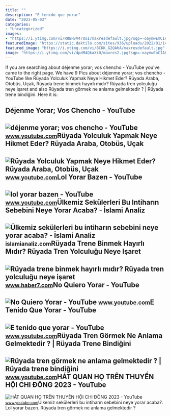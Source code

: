 ```yaml
---
title: ""
description: "E tenido que yorar"
date: "2023-05-03"
categories:
- "Uncategorized"
images:
- "https://i.ytimg.com/vi/R8BHvV47UoI/maxresdefault.jpg?sqp=-oaymwEmCIAKENAF8quKqQMa8AEB-AGUA4AC0AWKAgwIABABGGYgZihmMA8=&amp;rs=AOn4CLC8bv8g3HDfJeI3XupzbB6137YFYA"
featuredImage: "https://static.daktilo.com/sites/936/uploads/2022/01/14/sedefnur-caglar.jpg"
featured_image: "https://i.ytimg.com/vi/8CKK_G2QAhA/maxresdefault.jpg"
image: "https://i.ytimg.com/vi/4pdM4QkaXi0/maxres2.jpg?sqp=-oaymwEoCIAKENAF8quKqQMcGADwAQH4AYwCgALgA4oCDAgAEAEYYCBlKEUwDw==&amp;rs=AOn4CLAZz1bBTiIXFu2uDI975MqnhWR6_g"
---
```


If you are searching about déjenme yorar; vos chencho - YouTube you've came to the right page. We have 9 Pics about déjenme yorar; vos chencho - YouTube like Rüyada Yolculuk Yapmak Neye Hikmet Eder? Rüyada Araba, Otobüs, Uçak, Rüyada trene binmek hayırlı mıdır? Rüyada tren yolculuğu neye işaret and also Rüyada tren görmek ne anlama gelmektedir ? | Rüyada trene bindiğini. Here it is:

Déjenme Yorar; Vos Chencho - YouTube
------------------------------------

 ![déjenme yorar; vos chencho - YouTube](https://i.ytimg.com/vi/4pdM4QkaXi0/maxres2.jpg?sqp=-oaymwEoCIAKENAF8quKqQMcGADwAQH4AYwCgALgA4oCDAgAEAEYYCBlKEUwDw==&rs=AOn4CLAZz1bBTiIXFu2uDI975MqnhWR6_g) <small>www.youtube.com</small>Rüyada Yolculuk Yapmak Neye Hikmet Eder? Rüyada Araba, Otobüs, Uçak
-------------------------------------------------------------------

 ![Rüyada Yolculuk Yapmak Neye Hikmet Eder? Rüyada Araba, Otobüs, Uçak](https://i.ytimg.com/vi/fCDjvDJUr4I/maxresdefault.jpg) <small>www.youtube.com</small>Lol Yorar Bazen - YouTube
-------------------------

 ![lol yorar bazen - YouTube](https://i.ytimg.com/vi/7o4rXhE3gQI/maxresdefault.jpg?sqp=-oaymwEmCIAKENAF8quKqQMa8AEB-AH-CYAC0AWKAgwIABABGFIgZSgzMA8=&rs=AOn4CLCYAcqJqFK6HET_OfHqAASVSO585g) <small>www.youtube.com</small>Ülkemiz Sekülerleri Bu Intiharın Sebebini Neye Yorar Acaba? - İslami Analiz
---------------------------------------------------------------------------

 ![Ülkemiz sekülerleri bu intiharın sebebini neye yorar acaba? - İslami Analiz](https://static.daktilo.com/sites/936/uploads/2022/01/14/sedefnur-caglar.jpg) <small>islamianaliz.com</small>Rüyada Trene Binmek Hayırlı Mıdır? Rüyada Tren Yolculuğu Neye Işaret
--------------------------------------------------------------------

 ![Rüyada trene binmek hayırlı mıdır? Rüyada tren yolculuğu neye işaret](https://i20.haber7.net/resize/1280x720/haber/haber7/photos/2021/52/ruyada_trenle_yolculuk_yapmak_hayirli_midir_ruyada_tren_gormek_neye_isaret_eder_1640846376_9616.jpg) <small>www.haber7.com</small>No Quiero Yorar - YouTube
-------------------------

 ![No Quiero Yorar - YouTube](https://i.ytimg.com/vi/8CKK_G2QAhA/maxresdefault.jpg) <small>www.youtube.com</small>E Tenido Que Yorar - YouTube
----------------------------

 ![E tenido que yorar - YouTube](https://i.ytimg.com/vi/R8BHvV47UoI/maxresdefault.jpg?sqp=-oaymwEmCIAKENAF8quKqQMa8AEB-AGUA4AC0AWKAgwIABABGGYgZihmMA8=&rs=AOn4CLC8bv8g3HDfJeI3XupzbB6137YFYA) <small>www.youtube.com</small>Rüyada Tren Görmek Ne Anlama Gelmektedir ? | Rüyada Trene Bindiğini
-------------------------------------------------------------------

 ![Rüyada tren görmek ne anlama gelmektedir ? | Rüyada trene bindiğini](https://i.ytimg.com/vi/eg8z4BYXiQI/maxresdefault.jpg) <small>www.youtube.com</small>HÁT QUAN HỌ TRÊN THUYỀN HỘI CHI ĐÔNG 2023 - YouTube
---------------------------------------------------

 ![HÁT QUAN HỌ TRÊN THUYỀN HỘI CHI ĐÔNG 2023 - YouTube](https://i.ytimg.com/vi/LXy-jF4neyE/maxresdefault.jpg?sqp=-oaymwEmCIAKENAF8quKqQMa8AEB-AH-CYAC0AWKAgwIABABGGIgZShSMA8=&rs=AOn4CLACINe0VU-gEYESwZFKQkF4lYZ0Ug) <small>www.youtube.com</small>Ülkemiz sekülerleri bu intiharın sebebini neye yorar acaba?. Lol yorar bazen. Rüyada tren görmek ne anlama gelmektedir ?
